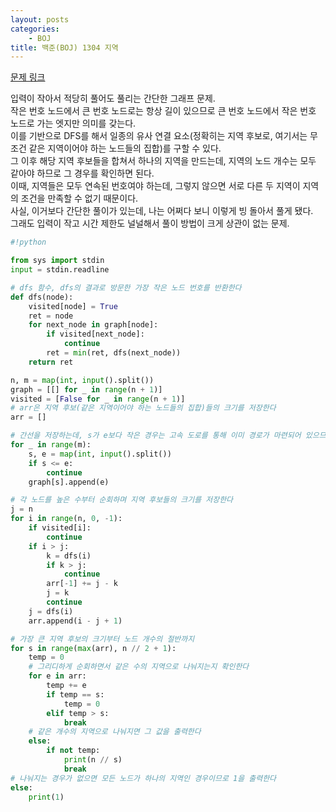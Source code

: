 ```yaml
---
layout: posts
categories:
    - BOJ
title: 백준(BOJ) 1304 지역
---
```


[문제 링크](https://www.acmicpc.net/problem/1304)

입력이 작아서 적당히 풀어도 풀리는 간단한 그래프 문제.  
작은 번호 노드에서 큰 번호 노드로는 항상 길이 있으므로 큰 번호 노드에서 작은 번호 노드로 가는 엣지만 의미를 갖는다.  
이를 기반으로 DFS를 해서 일종의 유사 연결 요소(정확히는 지역 후보로, 여기서는 무조건 같은 지역이어야 하는 노드들의 집합)를 구할 수 있다.  
그 이후 해당 지역 후보들을 합쳐서 하나의 지역을 만드는데, 지역의 노드 개수는 모두 같아야 하므로 그 경우를 확인하면 된다.  
이때, 지역들은 모두 연속된 번호여야 하는데, 그렇지 않으면 서로 다른 두 지역이 지역의 조건을 만족할 수 없기 때문이다.  
사실, 이거보다 간단한 풀이가 있는데, 나는 어쩌다 보니 이렇게 빙 돌아서 풀게 됐다.  
그래도 입력이 작고 시간 제한도 널널해서 풀이 방법이 크게 상관이 없는 문제.

```python
#!python

from sys import stdin
input = stdin.readline

# dfs 함수, dfs의 결과로 방문한 가장 작은 노드 번호를 반환한다
def dfs(node):
    visited[node] = True
    ret = node
    for next_node in graph[node]:
        if visited[next_node]:
            continue
        ret = min(ret, dfs(next_node))
    return ret

n, m = map(int, input().split())
graph = [[] for _ in range(n + 1)]
visited = [False for _ in range(n + 1)]
# arr은 지역 후보(같은 지역이어야 하는 노드들의 집합)들의 크기를 저장한다
arr = []

# 간선을 저장하는데, s가 e보다 작은 경우는 고속 도로를 통해 이미 경로가 마련되어 있으므로 무시해도 된다
for _ in range(m):
    s, e = map(int, input().split())
    if s <= e:
        continue
    graph[s].append(e)

# 각 노드를 높은 수부터 순회하며 지역 후보들의 크기를 저장한다
j = n
for i in range(n, 0, -1):
    if visited[i]: 
        continue
    if i > j:
        k = dfs(i)
        if k > j:
            continue
        arr[-1] += j - k
        j = k
        continue
    j = dfs(i)
    arr.append(i - j + 1)

# 가장 큰 지역 후보의 크기부터 노드 개수의 절반까지
for s in range(max(arr), n // 2 + 1):
    temp = 0
    # 그리디하게 순회하면서 같은 수의 지역으로 나눠지는지 확인한다
    for e in arr:
        temp += e
        if temp == s:
            temp = 0
        elif temp > s:
            break
    # 같은 개수의 지역으로 나눠지면 그 값을 출력한다
    else:
        if not temp:
            print(n // s)
            break
# 나눠지는 경우가 없으면 모든 노드가 하나의 지역인 경우이므로 1을 출력한다
else:
    print(1)
```

